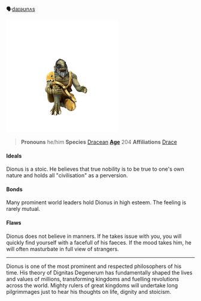 🗣[daɪəʊnʌs]()

![](Dionus.png)
> **Pronouns** he/him
> **Species** [Dracean](../../Species/Homonid/Dracean.md)
> **[Age](../../Species/Ageing.md)** 204
> **Affiliations** [Drace](../../Locations/Drace/Drace.md)

#### Ideals
Dionus is a stoic. He believes that true nobility is to be true to one's own nature and holds all "civilisation" as a perversion.

#### Bonds
Many prominent world leaders hold Dionus in high esteem. The feeling is rarely mutual.

#### Flaws
Dionus does not believe in manners. If he takes issue with you, you will quickly find yourself with a facefull of his faeces. If the mood takes him, he will often masturbate in full view of strangers.

---

Dionus is one of the most prominent and respected philosophers of his time. His theory of Dignitas Degenerum has fundamentally shaped the lives and values of millions, transforming kingdoms and fuelling revolutions across the world. Mighty rulers of great kingdoms will undertake long pilgrimmages just to hear his thoughts on life, dignity and stoicism.